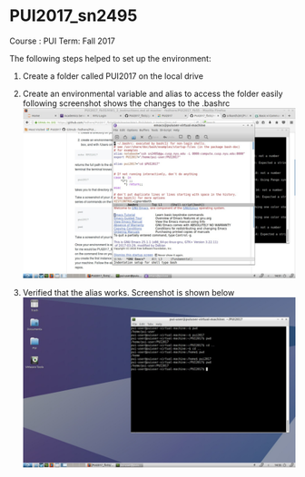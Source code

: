 # PUI2017_sn2495

Course : PUI
Term: Fall 2017

The following steps helped to set up the environment:
1. Create a folder called PUI2017 on the local drive
2. Create an environmental variable and alias to access the folder easily
following screenshot shows the changes to the .bashrc
![Alt text](screenshots/HW1_screenshot1)


3. Verified that the alias works. Screenshot is shown below
![Alt text](screenshots/HW1_screenshot2)

